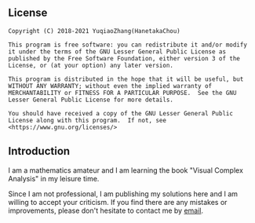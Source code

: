 ## License  

```  
Copyright (C) 2018-2021 YuqiaoZhang(HanetakaChou)

This program is free software: you can redistribute it and/or modify it under the terms of the GNU Lesser General Public License as published by the Free Software Foundation, either version 3 of the License, or (at your option) any later version.

This program is distributed in the hope that it will be useful, but WITHOUT ANY WARRANTY; without even the implied warranty of MERCHANTABILITY or FITNESS FOR A PARTICULAR PURPOSE.  See the GNU Lesser General Public License for more details.

You should have received a copy of the GNU Lesser General Public License along with this program.  If not, see <https://www.gnu.org/licenses/>
```  
## Introduction  

I am a mathematics amateur and I am learning the book "Visual Complex Analysis" in my leisure time.  

Since I am not professional, I am publishing my solutions here and I am willing to accept your criticism. If you find there are any mistakes or improvements, please don't hesitate to contact me by [email](mailto:HanetakaChou@outlook.com).  
